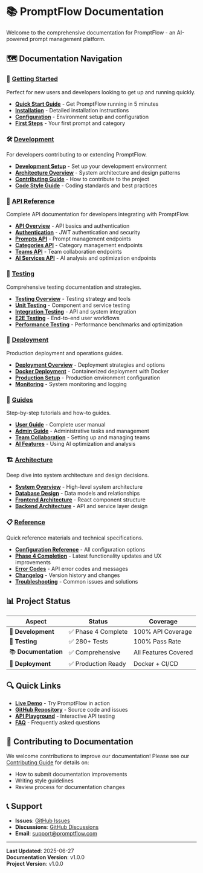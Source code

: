# 📚 PromptFlow Documentation

Welcome to the comprehensive documentation for PromptFlow - an AI-powered prompt management platform.

## 🗺️ Documentation Navigation

### 🚀 [Getting Started](./getting-started/)
Perfect for new users and developers looking to get up and running quickly.

- **[Quick Start Guide](./getting-started/quick-start.md)** - Get PromptFlow running in 5 minutes
- **[Installation](./getting-started/installation.md)** - Detailed installation instructions
- **[Configuration](./getting-started/configuration.md)** - Environment setup and configuration
- **[First Steps](./getting-started/first-steps.md)** - Your first prompt and category

### 🛠️ [Development](./development/)
For developers contributing to or extending PromptFlow.

- **[Development Setup](./development/setup.md)** - Set up your development environment
- **[Architecture Overview](./development/architecture.md)** - System architecture and design patterns
- **[Contributing Guide](./development/contributing.md)** - How to contribute to the project
- **[Code Style Guide](./development/code-style.md)** - Coding standards and best practices

### 🔌 [API Reference](./api/)
Complete API documentation for developers integrating with PromptFlow.

- **[API Overview](./api/overview.md)** - API basics and authentication
- **[Authentication](./api/authentication.md)** - JWT authentication and security
- **[Prompts API](./api/prompts.md)** - Prompt management endpoints
- **[Categories API](./api/categories.md)** - Category management endpoints
- **[Teams API](./api/teams.md)** - Team collaboration endpoints
- **[AI Services API](./api/ai.md)** - AI analysis and optimization endpoints

### 🧪 [Testing](./testing/)
Comprehensive testing documentation and strategies.

- **[Testing Overview](./testing/overview.md)** - Testing strategy and tools
- **[Unit Testing](./testing/unit-tests.md)** - Component and service testing
- **[Integration Testing](./testing/integration-tests.md)** - API and system integration
- **[E2E Testing](./testing/e2e-tests.md)** - End-to-end user workflows
- **[Performance Testing](./testing/performance.md)** - Performance benchmarks and optimization

### 🚀 [Deployment](./deployment/)
Production deployment and operations guides.

- **[Deployment Overview](./deployment/overview.md)** - Deployment strategies and options
- **[Docker Deployment](./deployment/docker.md)** - Containerized deployment with Docker
- **[Production Setup](./deployment/production.md)** - Production environment configuration
- **[Monitoring](./deployment/monitoring.md)** - System monitoring and logging

### 📖 [Guides](./guides/)
Step-by-step tutorials and how-to guides.

- **[User Guide](./guides/user-guide.md)** - Complete user manual
- **[Admin Guide](./guides/admin-guide.md)** - Administrative tasks and management
- **[Team Collaboration](./guides/team-collaboration.md)** - Setting up and managing teams
- **[AI Features](./guides/ai-features.md)** - Using AI optimization and analysis

### 🏗️ [Architecture](./architecture/)
Deep dive into system architecture and design decisions.

- **[System Overview](./architecture/overview.md)** - High-level system architecture
- **[Database Design](./architecture/database.md)** - Data models and relationships
- **[Frontend Architecture](./architecture/frontend.md)** - React component structure
- **[Backend Architecture](./architecture/backend.md)** - API and service layer design

### 📋 [Reference](./reference/)
Quick reference materials and technical specifications.

- **[Configuration Reference](./reference/configuration.md)** - All configuration options
- **[Phase 4 Completion](./reference/phase4-completion.md)** - Latest functionality updates and UX improvements
- **[Error Codes](./reference/error-codes.md)** - API error codes and messages
- **[Changelog](./reference/changelog.md)** - Version history and changes
- **[Troubleshooting](./reference/troubleshooting.md)** - Common issues and solutions

## 📊 Project Status

| Aspect | Status | Coverage |
|--------|--------|----------|
| 🔧 **Development** | ✅ Phase 4 Complete | 100% API Coverage |
| 🧪 **Testing** | ✅ 280+ Tests | 100% Pass Rate |
| 📚 **Documentation** | ✅ Comprehensive | All Features Covered |
| 🚀 **Deployment** | ✅ Production Ready | Docker + CI/CD |

## 🔍 Quick Links

- **[Live Demo](https://your-demo-url.com)** - Try PromptFlow in action
- **[GitHub Repository](https://github.com/maxazure/prompt-flow)** - Source code and issues
- **[API Playground](./api/playground.md)** - Interactive API testing
- **[FAQ](./reference/faq.md)** - Frequently asked questions

## 🤝 Contributing to Documentation

We welcome contributions to improve our documentation! Please see our [Contributing Guide](./development/contributing.md) for details on:

- How to submit documentation improvements
- Writing style guidelines
- Review process for documentation changes

## 📞 Support

- **Issues**: [GitHub Issues](https://github.com/maxazure/prompt-flow/issues)
- **Discussions**: [GitHub Discussions](https://github.com/maxazure/prompt-flow/discussions)
- **Email**: [support@promptflow.com](mailto:support@promptflow.com)

---

**Last Updated**: 2025-06-27  
**Documentation Version**: v1.0.0  
**Project Version**: v1.0.0